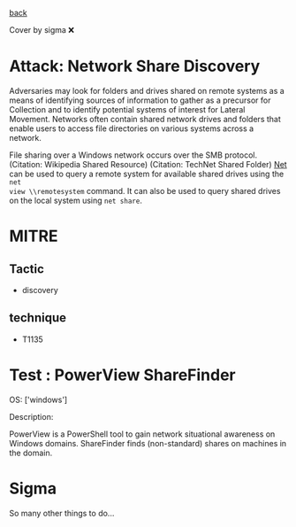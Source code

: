 [back](../index.md)

Cover by sigma :x: 

# Attack: Network Share Discovery

 Adversaries may look for folders and drives shared on remote systems as a means of identifying sources of information to gather as a precursor for Collection and to identify potential systems of interest for Lateral Movement. Networks often contain shared network drives and folders that enable users to access file directories on various systems across a network. 

File sharing over a Windows network occurs over the SMB protocol. (Citation: Wikipedia Shared Resource) (Citation: TechNet Shared Folder) [Net](https://attack.mitre.org/software/S0039) can be used to query a remote system for available shared drives using the <code>net view \\\\remotesystem</code> command. It can also be used to query shared drives on the local system using <code>net share</code>.

# MITRE
## Tactic
  - discovery

## technique
  - T1135

# Test : PowerView ShareFinder

OS: ['windows']

Description:

 PowerView is a PowerShell tool to gain network situational awareness on Windows domains. ShareFinder finds (non-standard) shares on machines in the domain.

# Sigma

 So many other things to do...